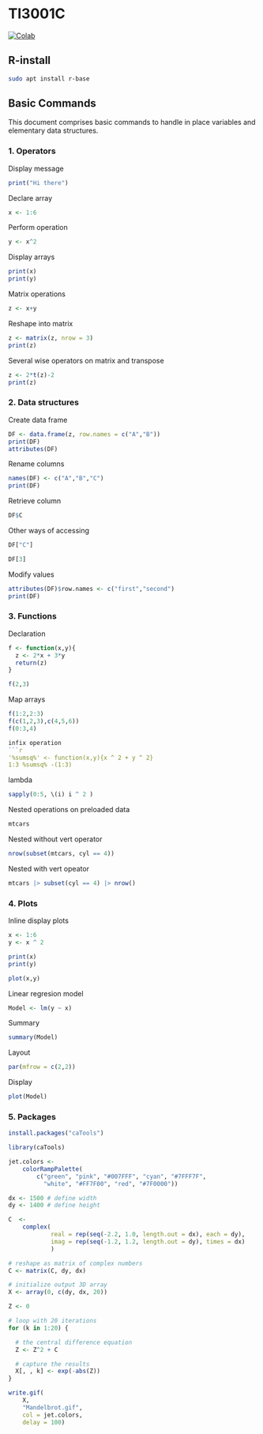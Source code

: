 # TI3001C

[![Colab](https://colab.research.google.com/assets/colab-badge.svg)](https://colab.research.google.com/drive/1i68U5C2lWpBsw2cs_vWew3qNNv9IKlio)

## R-install

```bash
sudo apt install r-base
```

## Basic Commands

This document comprises basic commands to handle in place variables and elementary data structures.

### 1. Operators

Display message

```r
print("Hi there")
```

Declare array

```r
x <- 1:6
```

Perform operation

```r
y <- x^2
```

Display arrays

```r
print(x)
print(y)
```

Matrix operations

```r
z <- x+y
```

Reshape into matrix

```r
z <- matrix(z, nrow = 3)
print(z)
```

Several wise operators on matrix and transpose

```r
z <- 2*t(z)-2
print(z)
```

### 2. Data structures

Create data frame
```r
DF <- data.frame(z, row.names = c("A","B"))
print(DF)
attributes(DF)
```

Rename columns
```r
names(DF) <- c("A","B","C")
print(DF)
```
Retrieve column
```r
DF$C
```
Other ways of accessing
```r
DF["C"]

DF[3]
```
Modify values
```r
attributes(DF)$row.names <- c("first","second")
print(DF)
```
### 3. Functions

Declaration
```r
f <- function(x,y){
  z <- 2*x + 3*y
  return(z)
}

f(2,3)
```


Map arrays
```r
f(1:2,2:3)
f(c(1,2,3),c(4,5,6))
f(0:3,4)

infix operation
```r
'%sumsq%' <- function(x,y){x ^ 2 + y ^ 2}
1:3 %sumsq% -(1:3)
```

lambda
```r
sapply(0:5, \(i) i ^ 2 )
```

Nested operations on preloaded data
```r
mtcars
```

Nested without vert operator
```r
nrow(subset(mtcars, cyl == 4))
```

Nested with vert opeator
```r
mtcars |> subset(cyl == 4) |> nrow()
```

### 4. Plots

Inline display plots

```r
x <- 1:6
y <- x ^ 2

print(x)
print(y)

plot(x,y)
```
Linear regresion model
```r
Model <- lm(y ~ x)
```
Summary
```r
summary(Model)
```
Layout
```r
par(mfrow = c(2,2))
```
Display
```r
plot(Model)
```
### 5. Packages
```r
install.packages("caTools")

library(caTools)

jet.colors <-
    colorRampPalette(
        c("green", "pink", "#007FFF", "cyan", "#7FFF7F",
          "white", "#FF7F00", "red", "#7F0000"))

dx <- 1500 # define width
dy <- 1400 # define height

C  <-
    complex(
            real = rep(seq(-2.2, 1.0, length.out = dx), each = dy),
            imag = rep(seq(-1.2, 1.2, length.out = dy), times = dx)
            )

# reshape as matrix of complex numbers
C <- matrix(C, dy, dx)

# initialize output 3D array
X <- array(0, c(dy, dx, 20))

Z <- 0

# loop with 20 iterations
for (k in 1:20) {

  # the central difference equation
  Z <- Z^2 + C

  # capture the results
  X[, , k] <- exp(-abs(Z))
}

write.gif(
    X,
    "Mandelbrot.gif",
    col = jet.colors,
    delay = 100)
    
```    
